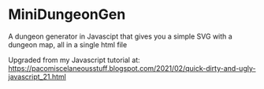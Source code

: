 # MiniDungeonGen
A dungeon generator in Javascipt that gives you a simple SVG with a dungeon map, all in a single html file

Upgraded from my Javascript tutorial at:
https://pacomiscelaneousstuff.blogspot.com/2021/02/quick-dirty-and-ugly-javascript_21.html
